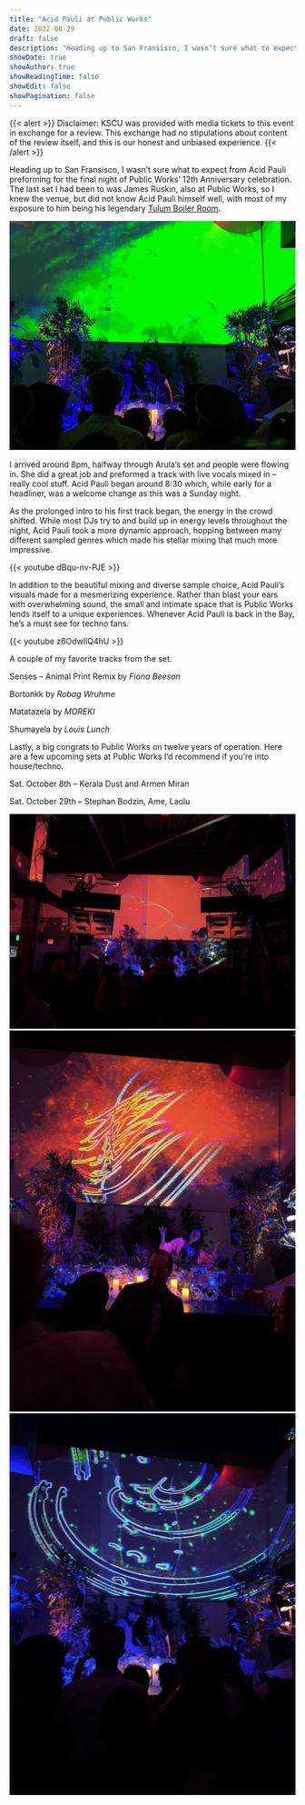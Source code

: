 ```yaml
---
title: "Acid Pauli at Public Works"
date: 2022-08-29
draft: false
description: "Heading up to San Fransisco, I wasn’t sure what to expect from Acid Pauli preforming for the final night of Public Works’ 12th Anniversary celebration."
showDate: true
showAuthor: true
showReadingTime: false
showEdit: false
showPagination: false
---
```

{{< alert >}}
Disclaimer: KSCU was provided with media tickets to this event in exchange for a review. This exchange had no stipulations about content of the review itself, and this is our honest and unbiased experience.
{{< /alert >}}

Heading up to San Fransisco, I wasn’t sure what to expect from Acid Pauli preforming for the final night of Public Works’ 12th Anniversary celebration. The last set I had been to was James Ruskin, also at Public Works, so I knew the venue, but did not know Acid Pauli himself well, with most of my exposure to him being his legendary [Tulum Boiler Room](https://youtu.be/EfZu4BCi644).

![Acid Pauli during a set change.](acid_pauli_set_change.jpg)

I arrived around 8pm, halfway through Arula’s set and people were flowing in. She did a great job and preformed a track with live vocals mixed in – really cool stuff. Acid Pauli began around 8:30 which, while early for a headliner, was a welcome change as this was a Sunday night.

As the prolonged intro to his first track began, the energy in the crowd shifted. While most DJs try to and build up in energy levels throughout the night, Acid Pauli took a more dynamic approach, hopping between many different sampled genres which made his stellar mixing that much more impressive.

{{< youtube dBqu-nv-PJE >}}

In addition to the beautiful mixing and diverse sample choice, Acid Pauli’s visuals made for a mesmerizing experience. Rather than blast your ears with overwhelming sound, the small and intimate space that is Public Works lends itself to a unique experiences. Whenever Acid Pauli is back in the Bay, he’s a must see for techno fans.

{{< youtube z6OdwIlQ4hU >}}

A couple of my favorite tracks from the set.

Senses – Animal Print Remix by _Fiona Beeson_

Bortonkk by _Robag Wruhme_

Matatazela by _MOREKI_

Shumayela by _Louis Lunch_

Lastly, a big congrats to Public Works on twelve years of operation. Here are a few upcoming sets at Public Works I’d recommend if you’re into house/techno.

Sat. October 8th – Kerala Dust and Armen Miran

Sat. October 29th – Stephan Bodzin, Ame, Laolu

![](public_works1.jpg)
![](public_works2.jpg)
![](public_works3.jpg)